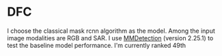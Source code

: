 # DFC
I choose the classical mask rcnn algorithm as the model. Among the input image modalities are RGB and SAR.
I use [MMDetection](https://github.com/open-mmlab/mmdetection) (version 2.25.1) to test the baseline model performance. 
I'm currently ranked 49th
